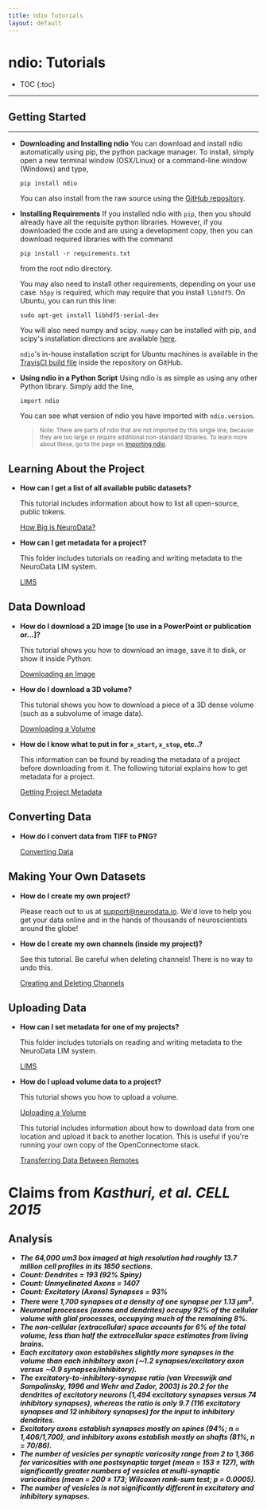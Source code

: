 ```yaml
---
title: ndio Tutorials
layout: default
---
```


# ndio: Tutorials

* TOC
{:toc}

-----

## Getting Started

-----

- **Downloading and Installing ndio**
    You can download and install ndio automatically using pip, the python package manager. To install, simply open a new terminal window (OSX/Linux) or a command-line window (Windows) and type,

    ```
    pip install ndio
    ```

    You can also install from the raw source using the [GitHub repository](https://github.com/openconnectome/ndio).

- **Installing Requirements**
    If you installed ndio with `pip`, then you should already have all the requisite python libraries. However, if you downloaded the code and are using a development copy, then you can download required libraries with the command

    ```
    pip install -r requirements.txt
    ```

    from the root ndio directory.

    You may also need to install other requirements, depending on your use case. `h5py` is required, which may require that you install `libhdf5`. On Ubuntu, you can run this line:

    ```
    sudo apt-get install libhdf5-serial-dev
    ```

    You will also need numpy and scipy. `numpy` can be installed with pip, and scipy's installation directions are available [here](http://www.scipy.org/install.html).

    `ndio`'s in-house installation script for Ubuntu machines is available in the [TravisCI build file](https://github.com/openconnectome/ndio/blob/master/.travis.yml) inside the repository on GitHub.

- **Using ndio in a Python Script**
    Using ndio is as simple as using any other Python library. Simply add the line,

    ```
    import ndio
    ```

    You can see what version of ndio you have imported with `ndio.version`.

    > <small>Note: There are parts of ndio that are not imported by this single line, because they are too large or require additional non-standard libraries. To learn more about these, go to the page on [Importing ndio](importing.html).</small>

## Learning About the Project

- **How can I get a list of all available public datasets?**

    This tutorial includes information about how to list all open-source, public tokens.

    [How Big is NeuroData?](https://github.com/openconnectome/ndio-demos/blob/master/Logistics/How%20Big%20is%20NeuroData%3F.ipynb)

- **How can I get metadata for a project?**

    This folder includes tutorials on reading and writing metadata to the NeuroData LIM system.

    [LIMS](https://github.com/openconnectome/ndio-demos/tree/master/LIMS)

## Data Download

- **How do I download a 2D image [to use in a PowerPoint or publication or...]?**

    This tutorial shows you how to download an image, save it to disk, or show it inside Python:

    [Downloading an Image](https://github.com/openconnectome/ndio-demos/blob/master/Getting%20Started/Downloading%20an%20Image.ipynb)

- **How do I download a 3D volume?**

    This tutorial shows you how to download a piece of a 3D dense volume (such as a subvolume of image data).

    [Downloading a Volume](https://github.com/openconnectome/ndio-demos/blob/master/Getting%20Started/Downloading%20a%20Volume.ipynb)

- **How do I know what to put in for `x_start`, `x_stop`, etc..?**

    This information can be found by reading the metadata of a project before downloading from it. The following tutorial explains how to get metadata for a project.

    [Getting Project Metadata](https://github.com/openconnectome/ndio-demos/blob/master/Getting%20Started/Getting%20Project%20Metadata.ipynb)

## Converting Data

- **How do I convert data from TIFF to PNG?**

    [Converting Data](https://github.com/openconnectome/ndio-demos/blob/master/Data%20and%20Conversion/Converting%20Data.ipynb)

## Making Your Own Datasets

- **How do I create my own project?**

    Please reach out to us at support@neurodata.io. We'd love to help you get your data online and in the hands of thousands of neuroscientists around the globe!

- **How do I create my own channels (inside my project)?**

    See this tutorial. Be careful when deleting channels! There is no way to undo this.

    [Creating and Deleting Channels](https://github.com/openconnectome/ndio-demos/blob/master/Logistics/Creating%20and%20Deleting%20Channels.ipynb)


## Uploading Data

- **How can I set metadata for one of my projects?**

    This folder includes tutorials on reading and writing metadata to the NeuroData LIM system.

    [LIMS](https://github.com/openconnectome/ndio-demos/tree/master/LIMS)

- **How do I upload volume data to a project?**

    This tutorial shows you how to upload a volume.

    [Uploading a Volume](https://github.com/openconnectome/ndio-demos/blob/master/Logistics/Uploading%20Volume%20(Cutout)%20Data%20From%20an%20HDF5%20File.ipynb)

    This tutorial includes information about how to download data from one location and upload it back to another location. This is useful if you're running your own copy of the OpenConnectome stack.

    [Transferring Data Between Remotes](https://github.com/openconnectome/ndio-demos/blob/master/Logistics/Transferring%20Data%20Between%20Development%20and%20Production%20Servers.ipynb)


# Claims from *Kasthuri, et al. CELL 2015*

## Analysis

- ***The 64,000 um3 box imaged at high resolution had roughly 13.7 million cell profiles in its 1850 sections.***
- ***Count: Dendrites = 193 (92% Spiny)***
- ***Count: Unmyelinated Axons = 1407***
- ***Count: Excitatory (Axons) Synapses = 93%***
- ***There were 1,700 synapses at a density of one synapse per 1.13 μm<sup>3</sup>.***
- ***Neuronal processes (axons and dendrites) occupy 92% of the cellular volume with glial processes, occupying much of the remaining 8%.***
- ***The non-cellular (extracellular) space accounts for 6% of the total volume, less than half the extracellular space estimates from living brains.***
- ***Each excitatory axon establishes slightly more synapses in the volume than each inhibitory axon (∼1.2 synapses/excitatory axon versus ∼0.9 synapses/inhibitory).***
- ***The excitatory-to-inhibitory-synapse ratio (van Vreeswijk and Sompolinsky, 1996 and Wehr and Zador, 2003) is 20.2 for the dendrites of excitatory neurons (1,494 excitatory synapses versus 74 inhibitory synapses), whereas the ratio is only 9.7 (116 excitatory synapses and 12 inhibitory synapses) for the input to inhibitory dendrites.***
- ***Excitatory axons establish synapses mostly on spines (94%; n = 1,406/1,700), and inhibitory axons establish mostly on shafts (81%, n = 70/86).***
- ***The number of vesicles per synaptic varicosity range from 2 to 1,366 for varicosities with one postsynaptic target (mean = 153 ± 127), with significantly greater numbers of vesicles at multi-synaptic varicosities (mean = 200 ± 173; Wilcoxon rank-sum test; p = 0.0005).***
- ***The number of vesicles is not significantly different in excitatory and inhibitory synapses.***
